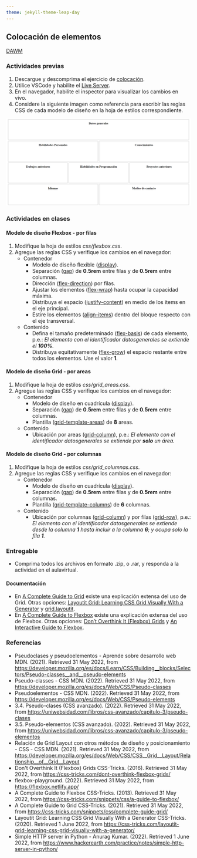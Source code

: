 ```yaml
---
theme: jekyll-theme-leap-day
---
```


## Colocación de elementos

[DAWM](/DAWM/)

<!-- <link href="../guias/2024/styles/mystyle.css" rel="stylesheet" /> -->

### Actividades previas

1. Descargue y descomprima el ejercicio de [colocación](/DAWM/ejercicios/colocacion.zip). 
2. Utilice VSCode y habilite el [Live Server](https://www.geeksforgeeks.org/how-to-enable-live-server-on-visual-studio-code/).
3. En el navegador, habilite el inspector para visualizar los cambios en vivo.
4. Considere la siguiente imagen como referencia para escribir las reglas CSS de cada modelo de diseño en la hoja de estilos correspondiente.

<img src="imagenes/diseno.png" alt="diseño">

### Actividades en clases

#### Modelo de diseño Flexbox - por filas

1. Modifique la hoja de estilos _css/flexbox.css_.
2. Agregue las reglas CSS y verifique los cambios en el navegador:
	- Contenedor
		- Modelo de diseño flexible (<a href="https://developer.mozilla.org/es/docs/Web/CSS/display">display</a>).
		- Separación (<a href="https://developer.mozilla.org/es/docs/Web/CSS/gap">gap</a>) de **0.5rem** entre filas y de **0.5rem** entre columnas.
		- Dirección (<a href="https://developer.mozilla.org/es/docs/Web/CSS/flex-direction">flex-direction</a>) por filas.
		- Ajustar los elementos (<a href="https://developer.mozilla.org/es/docs/Web/CSS/flex-wrap">flex-wrap</a>) hasta ocupar la capacidad máxima.
		- Distribuya el espacio (<a href="https://developer.mozilla.org/es/docs/Web/CSS/justify-content">justify-content</a>) en medio de los items en el eje principal.
		- Estire los elementos (<a href="https://developer.mozilla.org/es/docs/Web/CSS/align-items">align-items</a>) dentro del bloque respecto con el eje transversal.
	- Contenido
		- Defina el tamaño predeterminado (<a href="https://developer.mozilla.org/es/docs/Web/CSS/flex-basis">flex-basis</a>) de cada elemento, p.e.: <i>El elemento con el identificador datosgenerales se extiende el **100%**.</i>
		- Distribuya equitativamente (<a href="https://developer.mozilla.org/es/docs/Web/CSS/flex-grow">flex-grow</a>) el espacio restante entre todos los elementos. Use el valor **1**.

#### Modelo de diseño Grid - por areas

1. Modifique la hoja de estilos _css/grid_areas.css_.
2. Agregue las reglas CSS y verifique los cambios en el navegador:
	- Contenedor
		- Modelo de diseño en cuadrícula (<a href="https://developer.mozilla.org/es/docs/Web/CSS/display">display</a>).
		- Separación (<a href="https://developer.mozilla.org/es/docs/Web/CSS/gap">gap</a>) de **0.5rem** entre filas y de **0.5rem** entre columnas.
		- Plantilla (<a href="https://developer.mozilla.org/es/docs/Web/CSS/grid-template-areas">grid-template-areas</a>) de **8** areas.
	- Contenido
		- Ubicación por areas (<a href="https://developer.mozilla.org/en-US/docs/Web/CSS/grid-area">grid-column</a>), p.e.: <i>El elemento con el identificador datosgenerales se extiende por **solo** un área.</i>

#### Modelo de diseño Grid - por columnas 

1. Modifique la hoja de estilos _css/grid_columnas.css_.
2. Agregue las reglas CSS y verifique los cambios en el navegador:
	- Contenedor
		- Modelo de diseño en cuadrícula (<a href="https://developer.mozilla.org/es/docs/Web/CSS/display">display</a>).
		- Separación (<a href="https://developer.mozilla.org/es/docs/Web/CSS/gap">gap</a>) de **0.5rem** entre filas y de **0.5rem** entre columnas.
		- Plantilla (<a href="https://developer.mozilla.org/es/docs/Web/CSS/grid-template-columns">grid-template-columns</a>) de **6** columnas.
	- Contenido
		- Ubicación por columnas (<a href="https://developer.mozilla.org/en-US/docs/Web/CSS/grid-column">grid-column</a>) y por filas (<a href="https://developer.mozilla.org/en-US/docs/Web/CSS/grid-row">grid-row</a>), p.e.: <i>El elemento con el identificador datosgenerales se extiende desde la columna **1** hasta incluir a la columna **6**; y ocupa solo la fila **1**.</i>

### Entregable

* Comprima todos los archivos en formato .zip, o .rar, y responda a la actividad en el aulavirtual.

#### Documentación

* En [A Complete Guide to Grid](https://css-tricks.com/snippets/css/complete-guide-grid/) existe una explicación extensa del uso de Grid. Otras opciones: [Layoutit Grid: Learning CSS Grid Visually With a Generator](https://css-tricks.com/layoutit-grid-learning-css-grid-visually-with-a-generator/) y [grid.layoutit](https://grid.layoutit.com/).
* En [A Complete Guide to Flexbox](https://css-tricks.com/snippets/css/a-guide-to-flexbox/) existe una explicación extensa del uso de Flexbox. Otras opciones: [Don’t Overthink It (Flexbox) Grids](https://css-tricks.com/dont-overthink-flexbox-grids/) y [An Interactive Guide to Flexbox](https://www.joshwcomeau.com/css/interactive-guide-to-flexbox/).

### Referencias

* Pseudoclases y pseudoelementos - Aprende sobre desarrollo web MDN. (2021). Retrieved 31 May 2022, from https://developer.mozilla.org/es/docs/Learn/CSS/Building__blocks/Selectors/Pseudo-classes__and__pseudo-elements
* Pseudo-classes - CSS MDN. (2022). Retrieved 31 May 2022, from https://developer.mozilla.org/es/docs/Web/CSS/Pseudo-classes
* Pseudoelementos - CSS MDN. (2022). Retrieved 31 May 2022, from https://developer.mozilla.org/es/docs/Web/CSS/Pseudo-elements
* 3.4. Pseudo-clases (CSS avanzado). (2022). Retrieved 31 May 2022, from https://uniwebsidad.com/libros/css-avanzado/capitulo-3/pseudo-clases
* 3.5. Pseudo-elementos (CSS avanzado). (2022). Retrieved 31 May 2022, from https://uniwebsidad.com/libros/css-avanzado/capitulo-3/pseudo-elementos
* Relación de Grid Layout con otros métodos de diseño y posicionamiento - CSS - CSS MDN. (2021). Retrieved 31 May 2022, from https://developer.mozilla.org/es/docs/Web/CSS/CSS__Grid__Layout/Relationship__of__Grid__Layout
* Don't Overthink It (Flexbox) Grids  CSS-Tricks. (2016). Retrieved 31 May 2022, from https://css-tricks.com/dont-overthink-flexbox-grids/
* flexbox-playground. (2022). Retrieved 31 May 2022, from https://flexbox.netlify.app/
* A Complete Guide to Flexbox  CSS-Tricks. (2013). Retrieved 31 May 2022, from https://css-tricks.com/snippets/css/a-guide-to-flexbox/
* A Complete Guide to Grid CSS-Tricks. (2021). Retrieved 31 May 2022, from https://css-tricks.com/snippets/css/complete-guide-grid/
* Layoutit Grid: Learning CSS Grid Visually With a Generator CSS-Tricks. (2020). Retrieved 1 June 2022, from https://css-tricks.com/layoutit-grid-learning-css-grid-visually-with-a-generator/
* Simple HTTP server in Python - Anurag Kumar. (2022). Retrieved 1 June 2022, from https://www.hackerearth.com/practice/notes/simple-http-server-in-python/
